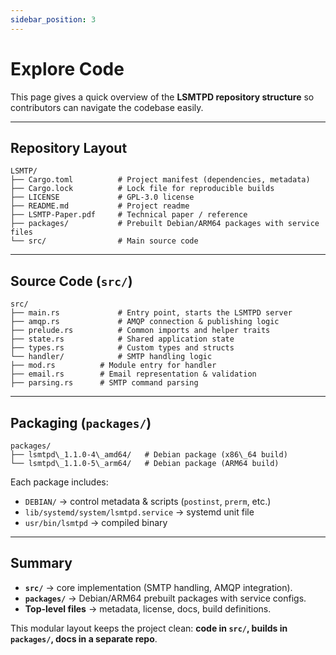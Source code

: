 ```yaml
---
sidebar_position: 3
---
```


# Explore Code

This page gives a quick overview of the **LSMTPD repository structure** so contributors can navigate the codebase easily.  

---

## Repository Layout

```
LSMTP/
├── Cargo.toml          # Project manifest (dependencies, metadata)
├── Cargo.lock          # Lock file for reproducible builds
├── LICENSE             # GPL-3.0 license
├── README.md           # Project readme
├── LSMTP-Paper.pdf     # Technical paper / reference
├── packages/           # Prebuilt Debian/ARM64 packages with service files
└── src/                # Main source code
```

---

## Source Code (`src/`)

```
src/
├── main.rs             # Entry point, starts the LSMTPD server
├── amqp.rs             # AMQP connection & publishing logic
├── prelude.rs          # Common imports and helper traits
├── state.rs            # Shared application state
├── types.rs            # Custom types and structs
└── handler/            # SMTP handling logic
├── mod.rs          # Module entry for handler
├── email.rs        # Email representation & validation
├── parsing.rs      # SMTP command parsing
```

---

## Packaging (`packages/`)

```
packages/
├── lsmtpd\_1.1.0-4\_amd64/   # Debian package (x86\_64 build)
└── lsmtpd\_1.1.0-5\_arm64/   # Debian package (ARM64 build)
```

Each package includes:  
- `DEBIAN/` → control metadata & scripts (`postinst`, `prerm`, etc.)  
- `lib/systemd/system/lsmtpd.service` → systemd unit file  
- `usr/bin/lsmtpd` → compiled binary  

---

## Summary

- **`src/`** → core implementation (SMTP handling, AMQP integration).  
- **`packages/`** → Debian/ARM64 prebuilt packages with service configs.  
- **Top-level files** → metadata, license, docs, build definitions.  

This modular layout keeps the project clean: **code in `src/`, builds in `packages/`, docs in a separate repo**.  
